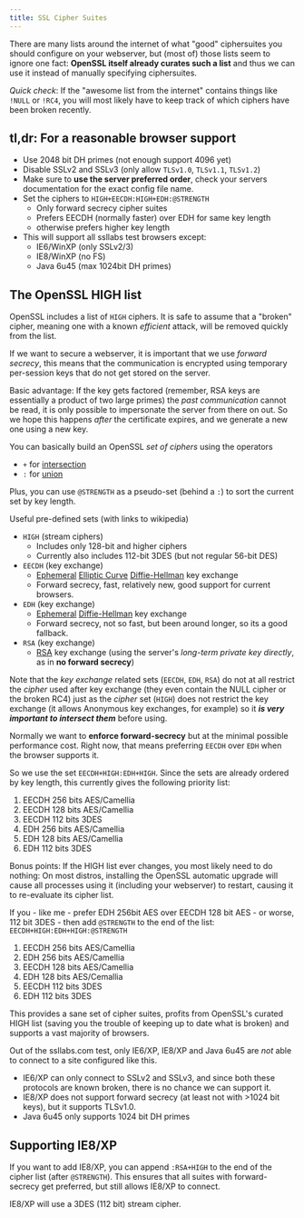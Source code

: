 ```yaml
---
title: SSL Cipher Suites
---
```


There are many lists around the internet of what "good" ciphersuites you should
configure on your webserver, but (most of) those lists seem to ignore one fact:
**OpenSSL itself already curates such a list** and thus we can use it instead of
manually specifying ciphersuites.

*Quick check*:
If the "awesome list from the internet"
contains things like `!NULL` or `!RC4`,
you will most likely have to keep track of which ciphers
have been broken recently.

## tl,dr: For a reasonable browser support

* Use 2048 bit DH primes (not enough support 4096 yet)
* Disable SSLv2 and SSLv3 (only allow `TLSv1.0`, `TLSv1.1`, `TLSv1.2`)
* Make sure to **use the server preferred order**,
check your servers documentation for the exact config file name.
* Set the ciphers to `HIGH+EECDH:HIGH+EDH:@STRENGTH`
  * Only forward secrecy cipher suites
  * Prefers EECDH (normally faster) over EDH for same key length
  * otherwise prefers higher key length
* This will support all ssllabs test browsers except:
  * IE6/WinXP (only SSLv2/3)
  * IE8/WinXP (no FS)
  * Java 6u45 (max 1024bit DH primes)

## The OpenSSL HIGH list

OpenSSL includes a list of `HIGH` ciphers.
It is safe to assume that a "broken" cipher,
meaning one with a known *efficient* attack,
will be removed quickly from the list.

If we want to secure a webserver,
it is important that we use *forward secrecy*,
this means that the communication is encrypted
using temporary per-session keys that
do not get stored on the server.

Basic advantage:
If the key gets factored
(remember, RSA keys are essentially a product of two large primes)
the *past communication* cannot be read,
it is only possible to impersonate the server
from there on out.
So we hope this happens *after* the certificate expires,
and we generate a new one using a new key.

You can basically build an OpenSSL
*set of ciphers* using the operators

* `+` for [intersection]
* `:` for [union]

Plus, you can use `@STRENGTH` as a pseudo-set (behind a `:`)
to sort the current set by key length.

Useful pre-defined sets (with links to wikipedia)

* `HIGH` (stream ciphers)
  * Includes only 128-bit and higher ciphers
  * Currently also includes 112-bit 3DES (but not regular 56-bit DES)
* `EECDH` (key exchange)
  * [Ephemeral][eph] [Elliptic Curve][ec] [Diffie-Hellman][dh] key exchange
  * Forward secrecy, fast, relatively new, good support for current browsers.
* `EDH` (key exchange)
  * [Ephemeral][eph] [Diffie-Hellman][dh] key exchange
  * Forward secrecy, not so fast, but been around longer, so its a good fallback.
* `RSA` (key exchange)
  * [RSA][rsa] key exchange (using the server's *long-term private key directly*,
  as in **no forward secrecy**)

[intersection]: https://en.wikipedia.org/wiki/Intersection_%28set_theory%29
[union]: https://en.wikipedia.org/wiki/Union_%28set_theory%29
[eph]: https://en.wikipedia.org/wiki/Ephemeral_key
[ec]: https://en.wikipedia.org/wiki/Elliptic_curve_cryptography
[dh]: https://en.wikipedia.org/wiki/Diffie%E2%80%93Hellman_key_exchange
[rsa]: https://en.wikipedia.org/wiki/RSA_%28cryptosystem%29

Note that the *key exchange* related sets (`EECDH`, `EDH`, `RSA`) do
not at all restrict the *cipher* used after key exchange
(they even contain the NULL cipher or the broken RC4)
just as the *cipher* set (`HIGH`) does not restrict the key exchange
(it allows Anonymous key exchanges, for example)
so it ***is very important to intersect them*** before using.

Normally we want to **enforce forward-secrecy** but at the minimal
possible performance cost.  Right now, that means preferring `EECDH`
over `EDH` when the browser supports it.

So we use the set `EECDH+HIGH:EDH+HIGH`.
Since the sets are already ordered by key length,
this currently gives the following priority list:

1. EECDH 256 bits AES/Camellia
1. EECDH 128 bits AES/Camellia
1. EECDH 112 bits 3DES
1. EDH 256 bits AES/Camellia
1. EDH 128 bits AES/Camellia
1. EDH 112 bits 3DES

Bonus points: If the HIGH list ever changes,
you most likely need to do nothing:
On most distros,
installing the OpenSSL automatic upgrade will cause all processes
using it (including your webserver) to restart,
causing it to re-evaluate its cipher list.

If you - like me - prefer EDH 256bit AES over EECDH 128 bit AES -
or worse, 112 bit 3DES -
then add `@STRENGTH` to the end of the list:
`EECDH+HIGH:EDH+HIGH:@STRENGTH`

1. EECDH 256 bits AES/Camellia
1. EDH 256 bits AES/Camellia
1. EECDH 128 bits AES/Camellia
1. EDH 128 bits AES/Cemallia
1. EECDH 112 bits 3DES
1. EDH 112 bits 3DES

This provides a sane set of cipher suites, profits from OpenSSL's
curated HIGH list
(saving you the trouble of keeping up to date what is broken)
and supports a vast majority of browsers.

Out of the ssllabs.com test, only IE6/XP, IE8/XP and Java 6u45
are *not* able to connect to a site configured like this.

* IE6/XP can only connect to SSLv2 and SSLv3,
and since both these protocols are known broken,
there is no chance we can support it.
* IE8/XP does not support forward secrecy
(at least not with >1024 bit keys),
but it supports TLSv1.0.
* Java 6u45 only supports 1024 bit DH primes

## Supporting IE8/XP
If you want to add IE8/XP, you can append
`:RSA+HIGH` to the end of the cipher list
(after `@STRENGTH`).
This ensures that all suites with forward-secrecy
get preferred, but still allows IE8/XP to connect.

IE8/XP will use a 3DES (112 bit) stream cipher.
